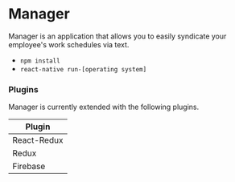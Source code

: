 # Manager

Manager is an application that allows you to easily syndicate your employee's work schedules via text.

  - `npm install`
  - `react-native run-[operating system]`

### Plugins

Manager is currently extended with the following plugins.

| Plugin |
| ------ |
| React-Redux |
| Redux |
| Firebase |
